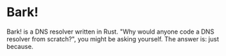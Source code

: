 # Bark!
Bark! is a DNS resolver written in Rust. "Why would anyone code a DNS resolver from scratch?", you
might be asking yourself. The answer is: just because.
